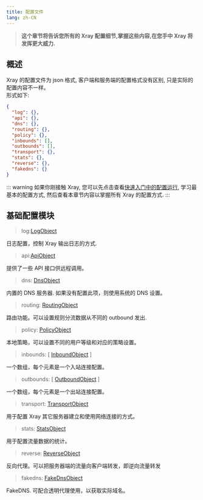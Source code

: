 ```yaml
---
title: 配置文件
lang: zh-CN
---
```


> **这个章节将告诉您所有的 Xray 配置细节,掌握这些内容,在您手中 Xray 将发挥更大威力.**

## 概述

Xray 的配置文件为 json 格式, 客户端和服务端的配置格式没有区别, 只是实际的配置内容不一样。  
形式如下:

```json
{
  "log": {},
  "api": {},
  "dns": {},
  "routing": {},
  "policy": {},
  "inbounds": [],
  "outbounds": [],
  "transport": {},
  "stats": {},
  "reverse": {},
  "fakedns": {}
}
```

::: warning
如果你刚接触 Xray, 您可以先点击查看[快速入门中的配置运行](../document/install.md), 学习最基本的配置方式, 然后查看本章节内容以掌握所有 Xray 的配置方式.
:::

## 基础配置模块

> log:[LogObject](./log.md)

日志配置，控制 Xray 输出日志的方式.

> api:[ApiObject](./api.md)

提供了一些 API 接口供远程调用。

> dns: [DnsObject](./dns.md)

内置的 DNS 服务器. 如果没有配置此项，则使用系统的 DNS 设置。

> routing: [RoutingObject](./routing.md)

路由功能。可以设置规则分流数据从不同的 outbound 发出.

> policy: [PolicyObject](./policy.md)

本地策略，可以设置不同的用户等级和对应的策略设置。

> inbounds: \[ [InboundObject](./inbound.md) \]

一个数组，每个元素是一个入站连接配置。

> outbounds: \[ [OutboundObject](./outbound.md) \]

一个数组，每个元素是一个出站连接配置。

> transport: [TransportObject](./transport.md)

用于配置 Xray 其它服务器建立和使用网络连接的方式。

> stats: [StatsObject](./stats.md)

用于配置流量数据的统计。

> reverse: [ReverseObject](./reverse.md)

反向代理。可以把服务器端的流量向客户端转发，即逆向流量转发

> fakedns: [FakeDnsObject](./fakedns.md)

FakeDNS. 可配合透明代理使用，以获取实际域名。

